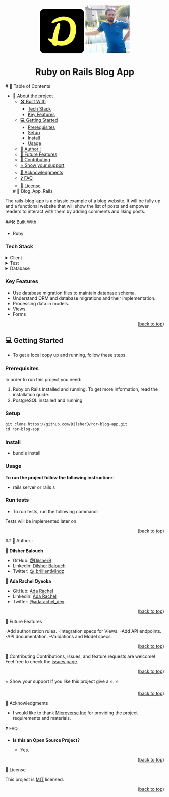 <a name="readme-top"></a>

<div align="center">
  <img src="./media/dilsher-logo.png" alt="logo" width="140"  height="auto" />
  <img src="./media/DSB.png" alt="logo" width="140"  height="auto" />
  <br/>
  <h1><b>Ruby on Rails Blog App</b></h1>
</div>
<!-- TABLE OF CONTENTS -->
 </div>
# 📗 Table of Contents

- [📖 About the project](#-about-project)
  - [🛠 Built With ](#-built-with-)
    - [Tech Stack ](#tech-stack-)
    - [Key Features ](#key-features-)
  - [💻 Getting Started ](#-getting-started-)
    - [Prerequisites](#prerequisites)
    - [Setup](#setup)
    - [Install](#install)
    - [Usage](#usage)
  - [👥 Author : ](#-author--)
  - [🔭 Future Features ](#-future-features-)
  - [🤝 Contributing ](#-contributing-)
  - [⭐️ Show your support ](#️-show-your-support-)
  - [🙏 Acknowledgments ](#-acknowledgments-)
  - [❓ FAQ ](#-faq-)
  - [📝 License ](#-license-)
  <div>
  <!-- PROJECT DESCRIPTION -->
  # 📖 Blog_App_Rails<a name="about-project"></a>

The rails-blog-app is a classic example of a blog website. It will be fully up and a functional website that will show the list of posts and empower readers to interact with them by adding comments and liking posts.

##🛠 Built With <a name="built-with"></a>

- Ruby

### Tech Stack <a name="tech-stack"></a>

<details>
  <summary>Client</summary>
  <ul>
    <li>Ruby</li>
  </ul>
</details>
<details>
  <summary>Test</summary>
  <ul>
    <li>RSPEC</li>
  </ul>
</details>
<details>
<summary>Database</summary>
  <ul>
    <li>PostgreSQL</li>
  </ul>
</details>

<!-- Features -->

### Key Features <a name="key-features"></a>

- Use database migration files to maintain database schema.
- Understand ORM and database migrations and their implementation.
- Processing data in models.
- Views.
- Forms

<p align="right">(<a href="#readme-top">back to top</a>)</p>

<!-- GETTING STARTED -->

## :computer: Getting Started <a name="getting-started"></a>

- To get a local copy up and running, follow these steps.

### Prerequisites

In order to run this project you need:

1. Ruby on Rails installed and running. To get more information, read the installation guide.
2. PostgreSQL installed and running

### Setup

```
git clone https://github.com/DilsherB/ror-blog-app.git
cd ror-blog-app
```

### Install

- bundle install

### Usage

**To run the project follow the following instruction:-**

- rails server or rails s

### Run tests

- To run tests, run the following command:

Tests will be implemented later on.

<p align="right">(<a href="#readme-top">back to top</a>)</p>
<!-- AUTHORS -->
## 👥 Author : <a name="authors"></a>

👤 **Dilsher Balouch**

- GitHub: [@DilsherB](https://github.com/DilsherB)
- Linkedin: [Dilsher Balouch](https://www.linkedin.com/in/dilsher-balouch/)
- Twitter: [@\_brilliantMindz](https://twitter.com/_brilliantMindz)

👤 **Ada Rachel Oyeoka**

- GitHub: [Ada Rachel](https://github.com/adarachel)
- Linkedin: [Ada Rachel](https://www.linkedin.com/in/adarachel/)
- Twitter: [@adarachel_dev](https://twitter.com/adarachel_dev)

<p align="right">(<a href="#readme-top">back to top</a>)</p>

<!-- FUTURE FEATURES -->

:telescope: Future Features <a name="future-features"></a>

-Add authorization rules.
-Integration specs for Views.
-Add API endpoints.
-API documentation.
-Validations and Model specs.

<p align="right">(<a href="#readme-top">back to top</a>)</p>

<!-- CONTRIBUTING -->

:handshake: Contributing <a name="contributing"></a>
Contributions, issues, and feature requests are welcome!
Feel free to check the [issues page](../../issues/).

<p align="right">(<a href="#readme-top">back to top</a>)</p>

<!-- SUPPORT -->

:star:️ Show your support <a name="support"></a>
If you like this project give a :star:️. ⭐️

<p align="right">(<a href="#readme-top">back to top</a>)</p>

<!-- ACKNOWLEDGEMENTS -->

🙏 Acknowledgments <a name="acknowledgements"></a>

- I would like to thank [Microverse Inc](https://www.github.com/microverseinc) for providing the project requirements and materials.

❓ FAQ <a name="faq"></a>

- **Is this an Open Source Project?**

  - Yes.

<p align="right">(<a href="#readme-top">back to top</a>)</p>

<!-- LICENSE -->

📝 License <a name="license"></a>

This project is [MIT](./LICENSE) licensed.

<p align="right">(<a href="#readme-top">back to top</a>)</p>
